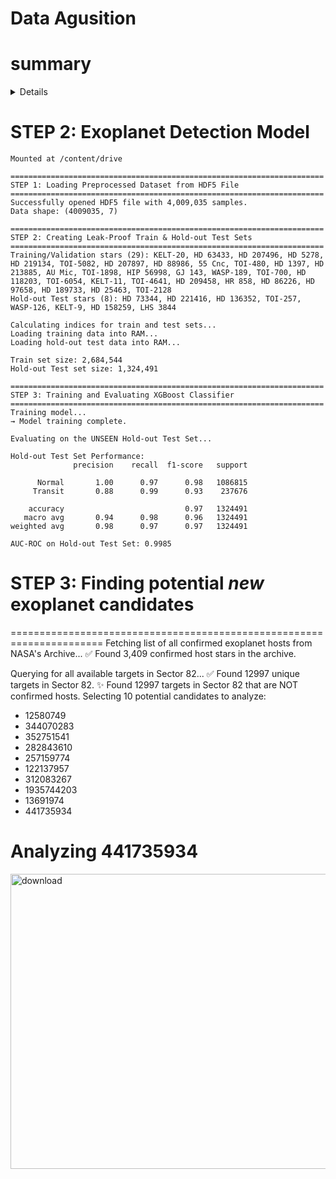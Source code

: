 
# Data Agusition 

# summary 
<details>

ounted at /content/drive

======================================================================
STEP 1: Discovering a Diverse Set of TESS Exoplanet Hosts
======================================================================
Checking for available 2-minute cadence data...
  ✓ HD 219134            - Data found
  ✓ HD 136352            - Data found
  ✓ HD 39091             - Data found
  ✓ 55 Cnc               - Data found
  ✓ HD 88986             - Data found
  ✓ HD 158259            - Data found
  ✓ HR 858               - Data found
  ✓ HD 63433             - Data found
  ✓ HD 73344             - Data found
  ✓ WASP-189             - Data found
  ✓ HD 25463             - Data found
  ✓ TOI-2128             - Data found
  ✓ HIP 56998            - Data found
  ✓ AU Mic               - Data found
  ✓ TOI-480              - Data found
  ✓ HD 189733            - Data found
  ✓ HD 97658             - Data found
  ✓ GJ 143               - Data found
  ✓ TOI-257              - Data found
  ✓ HD 1397              - Data found
  ✓ HD 209458            - Data found
  ✓ TOI-4641             - Data found
  ✓ KELT-11              - Data found
  ✓ HD 221416            - Data found
  ✓ HD 86226             - Data found
  ✓ HD 207496            - Data found
  ✓ HD 213885            - Data found
  ✓ TOI-1898             - Data found
  ✓ HD 5278              - Data found
  ✓ HD 118203            - Data found
  ✓ TOI-6054             - Data found
  ✓ KELT-20              - Data found
  ✓ KELT-9               - Data found
  ✓ HD 207897            - Data found
  ✓ TOI-5082             - Data found
  ✓ LHS 3844             - Data found (Manual)
  ✓ TOI-700              - Data found (Manual)
  ✓ WASP-126             - Data found (Manual)
  ✓ pi Mensae            - Data found (Manual)

Final selection: 39 stars
  💾 Memory: 0.77 GB (21.1%) after star selection

======================================================================
STEP 2: Extracting Features and Saving to Disk
======================================================================
🔄 Resuming. 31 stars already processed.
⏭️  Skipping HD 219134 (already processed)
⏭️  Skipping HD 136352 (already processed)

🔬 Processing HD 39091...
  💾 Memory: 0.77 GB (21.1%) before download
  ✗ Failed to process HD 39091: Not recognized as a supported data product:
/root/.lightkurve/cache/mastDownload/TESS/tess2023124020

🔬 Processing 55 Cnc...
  💾 Memory: 0.80 GB (21.4%) before download
  → Extracted and saved 63,974 samples to disk.
  💾 Memory: 0.81 GB (21.6%) after processing & cleanup

🔬 Processing HD 88986...
  💾 Memory: 0.81 GB (21.6%) before download
  → Extracted and saved 32,955 samples to disk.
  💾 Memory: 0.81 GB (21.5%) after processing & cleanup

🔬 Processing HD 158259...
  💾 Memory: 0.81 GB (21.5%) before download
  → Extracted and saved 313,132 samples to disk.
  💾 Memory: 0.83 GB (21.7%) after processing & cleanup

🔬 Processing HR 858...
  💾 Memory: 0.83 GB (21.7%) before download
  → Extracted and saved 47,343 samples to disk.
  💾 Memory: 0.83 GB (21.7%) after processing & cleanup

🔬 Processing HD 63433...
  💾 Memory: 0.83 GB (21.7%) before download
  → Extracted and saved 95,625 samples to disk.
  💾 Memory: 0.83 GB (21.7%) after processing & cleanup

🔬 Processing HD 73344...
  💾 Memory: 0.83 GB (21.7%) before download
  → Extracted and saved 61,833 samples to disk.
  💾 Memory: 0.83 GB (21.9%) after processing & cleanup

🔬 Processing WASP-189...
  💾 Memory: 0.83 GB (21.9%) before download
Warning: 36% (6058/16999) of the cadences will be ignored due to the quality mask (quality_bitmask=17087).
WARNING:lightkurve.utils:Warning: 36% (6058/16999) of the cadences will be ignored due to the quality mask (quality_bitmask=17087).
  → Extracted and saved 8,072 samples to disk.
  💾 Memory: 0.78 GB (21.2%) after processing & cleanup

🔬 Processing HD 25463...
  💾 Memory: 0.78 GB (21.2%) before download
  → Extracted and saved 96,659 samples to disk.
  💾 Memory: 0.78 GB (21.5%) after processing & cleanup

🔬 Processing TOI-2128...
  💾 Memory: 0.78 GB (21.5%) before download
Warning: 24% (3964/16779) of the cadences will be ignored due to the quality mask (quality_bitmask=17087).
WARNING:lightkurve.utils:Warning: 24% (3964/16779) of the cadences will be ignored due to the quality mask (quality_bitmask=17087).
  → Extracted and saved 52,075 samples to disk.
  💾 Memory: 0.79 GB (20.5%) after processing & cleanup

🔬 Processing HIP 56998...
  💾 Memory: 0.79 GB (20.5%) before download
  → Extracted and saved 56,310 samples to disk.
  💾 Memory: 0.78 GB (20.3%) after processing & cleanup

🔬 Processing AU Mic...
  💾 Memory: 0.78 GB (20.3%) before download
  → Extracted and saved 49,501 samples to disk.
  💾 Memory: 0.78 GB (20.6%) after processing & cleanup

🔬 Processing TOI-480...
  💾 Memory: 0.78 GB (20.6%) before download
  → Extracted and saved 50,079 samples to disk.
  💾 Memory: 0.78 GB (20.5%) after processing & cleanup

🔬 Processing HD 189733...
  💾 Memory: 0.78 GB (20.5%) before download
  → Extracted and saved 50,465 samples to disk.
  💾 Memory: 0.78 GB (20.3%) after processing & cleanup

🔬 Processing HD 97658...
  💾 Memory: 0.78 GB (20.3%) before download
  → Extracted and saved 29,324 samples to disk.
  💾 Memory: 0.78 GB (20.2%) after processing & cleanup

🔬 Processing GJ 143...
  💾 Memory: 0.78 GB (20.2%) before download
Warning: 30% (5875/19412) of the cadences will be ignored due to the quality mask (quality_bitmask=17087).
WARNING:lightkurve.utils:Warning: 30% (5875/19412) of the cadences will be ignored due to the quality mask (quality_bitmask=17087).
  → Extracted and saved 206,867 samples to disk.
  💾 Memory: 0.83 GB (22.3%) after processing & cleanup

🔬 Processing TOI-257...
  💾 Memory: 0.83 GB (22.3%) before download
Warning: 30% (5872/19412) of the cadences will be ignored due to the quality mask (quality_bitmask=17087).
WARNING:lightkurve.utils:Warning: 30% (5872/19412) of the cadences will be ignored due to the quality mask (quality_bitmask=17087).
  → Extracted and saved 45,256 samples to disk.
  💾 Memory: 0.83 GB (21.1%) after processing & cleanup

🔬 Processing HD 1397...
  💾 Memory: 0.83 GB (21.1%) before download
  → Extracted and saved 33,511 samples to disk.
  💾 Memory: 0.83 GB (21.5%) after processing & cleanup

🔬 Processing HD 209458...
  💾 Memory: 0.83 GB (21.5%) before download
  → Extracted and saved 35,712 samples to disk.
  💾 Memory: 0.83 GB (21.7%) after processing & cleanup

🔬 Processing TOI-4641...
  💾 Memory: 0.83 GB (21.7%) before download
  → Extracted and saved 122,511 samples to disk.
  💾 Memory: 0.84 GB (20.8%) after processing & cleanup

🔬 Processing KELT-11...
  💾 Memory: 0.84 GB (20.8%) before download
  → Extracted and saved 50,903 samples to disk.
  💾 Memory: 0.83 GB (21.6%) after processing & cleanup

🔬 Processing HD 221416...
  💾 Memory: 0.83 GB (21.6%) before download
  → Extracted and saved 33,118 samples to disk.
  💾 Memory: 0.83 GB (21.5%) after processing & cleanup

🔬 Processing HD 86226...
  💾 Memory: 0.83 GB (21.5%) before download
  → Extracted and saved 65,849 samples to disk.
  💾 Memory: 0.83 GB (21.6%) after processing & cleanup

🔬 Processing HD 207496...
  💾 Memory: 0.83 GB (21.6%) before download
  → Extracted and saved 66,739 samples to disk.
  💾 Memory: 0.84 GB (21.6%) after processing & cleanup

🔬 Processing HD 213885...
  💾 Memory: 0.84 GB (21.6%) before download
  → Extracted and saved 79,216 samples to disk.
  💾 Memory: 0.84 GB (21.6%) after processing & cleanup

🔬 Processing TOI-1898...
  💾 Memory: 0.84 GB (21.6%) before download
  → Extracted and saved 80,735 samples to disk.
  💾 Memory: 0.84 GB (21.5%) after processing & cleanup

🔬 Processing HD 5278...
  💾 Memory: 0.84 GB (21.5%) before download
  → Extracted and saved 150,045 samples to disk.
  💾 Memory: 0.84 GB (22.2%) after processing & cleanup

🔬 Processing HD 118203...
  💾 Memory: 0.84 GB (22.2%) before download
Warning: 24% (4649/19050) of the cadences will be ignored due to the quality mask (quality_bitmask=17087).
WARNING:lightkurve.utils:Warning: 24% (4649/19050) of the cadences will be ignored due to the quality mask (quality_bitmask=17087).
  → Extracted and saved 73,433 samples to disk.
  💾 Memory: 0.84 GB (22.0%) after processing & cleanup

🔬 Processing TOI-6054...
  💾 Memory: 0.84 GB (22.0%) before download
  → Extracted and saved 25,490 samples to disk.
  💾 Memory: 0.84 GB (21.8%) after processing & cleanup

🔬 Processing KELT-20...
  💾 Memory: 0.84 GB (21.8%) before download
  → Extracted and saved 119,028 samples to disk.
  💾 Memory: 0.84 GB (22.0%) after processing & cleanup

🔬 Processing KELT-9...
  💾 Memory: 0.84 GB (22.0%) before download
  → Extracted and saved 102,046 samples to disk.
  💾 Memory: 0.84 GB (22.1%) after processing & cleanup

🔬 Processing HD 207897...
  💾 Memory: 0.84 GB (22.1%) before download
  → Extracted and saved 255,621 samples to disk.
  💾 Memory: 0.83 GB (21.9%) after processing & cleanup

🔬 Processing TOI-5082...
  💾 Memory: 0.83 GB (21.9%) before download
  → Extracted and saved 61,088 samples to disk.
  💾 Memory: 0.83 GB (21.8%) after processing & cleanup

🔬 Processing LHS 3844...
  💾 Memory: 0.83 GB (21.8%) before download
  → Extracted and saved 107,951 samples to disk.
  💾 Memory: 0.83 GB (21.8%) after processing & cleanup

🔬 Processing TOI-700...
  💾 Memory: 0.83 GB (21.8%) before download
Warning: 30% (5871/19412) of the cadences will be ignored due to the quality mask (quality_bitmask=17087).
WARNING:lightkurve.utils:Warning: 30% (5871/19412) of the cadences will be ignored due to the quality mask (quality_bitmask=17087).
  → Extracted and saved 545,483 samples to disk.
  💾 Memory: 1.02 GB (23.4%) after processing & cleanup

🔬 Processing WASP-126...
  💾 Memory: 1.02 GB (23.4%) before download
Warning: 30% (5871/19412) of the cadences will be ignored due to the quality mask (quality_bitmask=17087).
WARNING:lightkurve.utils:Warning: 30% (5871/19412) of the cadences will be ignored due to the quality mask (quality_bitmask=17087).
  → Extracted and saved 610,004 samples to disk.
  💾 Memory: 1.04 GB (23.5%) after processing & cleanup

🔬 Processing pi Mensae...
  💾 Memory: 1.04 GB (23.5%) before download
  ✗ Failed to process pi Mensae: Not recognized as a supported data product:
/root/.lightkurve/cache/mastDownload/TESS/tess2023124020

✅ All individual star features saved to disk!

======================================================================
STEP 3: Combining Data and Generating Labels from Disk
======================================================================
Pass 1: Calculating total dataset size...
Total samples to combine: 4,009,035
Number of features: 7
  💾 Memory: 1.04 GB (23.6%) after pass 1

Pass 2: Creating final HDF5 dataset at /content/drive/MyDrive/NASA_SpaceApps_2025/preprocessed_transit_data_v5.h5
Fitting Anomaly Detector on a 1% data sample...
  ✓ Detector fitted.
Populating final dataset and predicting labels in chunks...
  - Processed HD_219134.npy (79,931 samples)
  - Processed HD_136352.npy (51,151 samples)
  - Processed 55_Cnc.npy (63,974 samples)
  - Processed HD_88986.npy (32,955 samples)
  - Processed HD_158259.npy (313,132 samples)
  - Processed HR_858.npy (47,343 samples)
  - Processed HD_63433.npy (95,625 samples)
  - Processed HD_73344.npy (61,833 samples)
  - Processed WASP-189.npy (8,072 samples)
  - Processed HD_25463.npy (96,659 samples)
  - Processed TOI-2128.npy (52,075 samples)
  - Processed HIP_56998.npy (56,310 samples)
  - Processed AU_Mic.npy (49,501 samples)
  - Processed TOI-480.npy (50,079 samples)
  - Processed HD_189733.npy (50,465 samples)
  - Processed HD_97658.npy (29,324 samples)
  - Processed GJ_143.npy (206,867 samples)
  - Processed TOI-257.npy (45,256 samples)
  - Processed HD_1397.npy (33,511 samples)
  - Processed HD_209458.npy (35,712 samples)
  - Processed TOI-4641.npy (122,511 samples)
  - Processed KELT-11.npy (50,903 samples)
  - Processed HD_221416.npy (33,118 samples)
  - Processed HD_86226.npy (65,849 samples)
  - Processed HD_207496.npy (66,739 samples)
  - Processed HD_213885.npy (79,216 samples)
  - Processed TOI-1898.npy (80,735 samples)
  - Processed HD_5278.npy (150,045 samples)
  - Processed HD_118203.npy (73,433 samples)
  - Processed TOI-6054.npy (25,490 samples)
  - Processed KELT-20.npy (119,028 samples)
  - Processed KELT-9.npy (102,046 samples)
  - Processed HD_207897.npy (255,621 samples)
  - Processed TOI-5082.npy (61,088 samples)
  - Processed LHS_3844.npy (107,951 samples)
  - Processed TOI-700.npy (545,483 samples)
  - Processed WASP-126.npy (610,004 samples)
✅ HDF5 dataset created successfully!
  💾 Memory: 1.04 GB (23.6%) final

  
</details>


# STEP 2: Exoplanet Detection Model


```
Mounted at /content/drive

======================================================================
STEP 1: Loading Preprocessed Dataset from HDF5 File
======================================================================
Successfully opened HDF5 file with 4,009,035 samples.
Data shape: (4009035, 7)

======================================================================
STEP 2: Creating Leak-Proof Train & Hold-out Test Sets
======================================================================
Training/Validation stars (29): KELT-20, HD 63433, HD 207496, HD 5278, HD 219134, TOI-5082, HD 207897, HD 88986, 55 Cnc, TOI-480, HD 1397, HD 213885, AU Mic, TOI-1898, HIP 56998, GJ 143, WASP-189, TOI-700, HD 118203, TOI-6054, KELT-11, TOI-4641, HD 209458, HR 858, HD 86226, HD 97658, HD 189733, HD 25463, TOI-2128
Hold-out Test stars (8): HD 73344, HD 221416, HD 136352, TOI-257, WASP-126, KELT-9, HD 158259, LHS 3844

Calculating indices for train and test sets...
Loading training data into RAM...
Loading hold-out test data into RAM...

Train set size: 2,684,544
Hold-out Test set size: 1,324,491

======================================================================
STEP 3: Training and Evaluating XGBoost Classifier
======================================================================
Training model...
→ Model training complete.

Evaluating on the UNSEEN Hold-out Test Set...

Hold-out Test Set Performance:
              precision    recall  f1-score   support

      Normal       1.00      0.97      0.98   1086815
     Transit       0.88      0.99      0.93    237676

    accuracy                           0.97   1324491
   macro avg       0.94      0.98      0.96   1324491
weighted avg       0.98      0.97      0.97   1324491

AUC-ROC on Hold-out Test Set: 0.9985

```

# STEP 3: Finding potential *new* exoplanet candidates
======================================================================
Fetching list of all confirmed exoplanet hosts from NASA's Archive...
✅ Found 3,409 confirmed host stars in the archive.

Querying for all available targets in Sector 82...
✅ Found 12997 unique targets in Sector 82.
✨ Found 12997 targets in Sector 82 that are NOT confirmed hosts.
Selecting 10 potential candidates to analyze:
  - 12580749
  - 344070283
  - 352751541
  - 282843610
  - 257159774
  - 122137957
  - 312083267
  - 1935744203
  - 13691974
  - 441735934


# Analyzing 441735934 


<img width="1251" height="472" alt="download" src="https://github.com/user-attachments/assets/7aae3820-9562-4c6c-99af-31bd704da7ee" />
